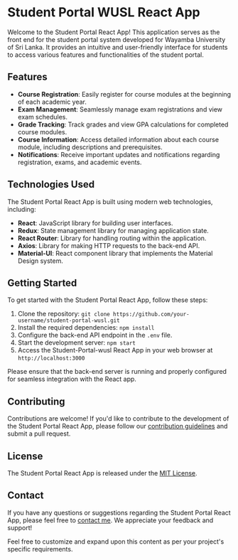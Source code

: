 
# Student Portal WUSL React App

Welcome to the Student Portal React App! This application serves as the front end for the student portal system developed for Wayamba University of Sri Lanka. It provides an intuitive and user-friendly interface for students to access various features and functionalities of the student portal.

## Features

- **Course Registration**: Easily register for course modules at the beginning of each academic year.
- **Exam Management**: Seamlessly manage exam registrations and view exam schedules.
- **Grade Tracking**: Track grades and view GPA calculations for completed course modules.
- **Course Information**: Access detailed information about each course module, including descriptions and prerequisites.
- **Notifications**: Receive important updates and notifications regarding registration, exams, and academic events.

## Technologies Used

The Student Portal React App is built using modern web technologies, including:

- **React**: JavaScript library for building user interfaces.
- **Redux**: State management library for managing application state.
- **React Router**: Library for handling routing within the application.
- **Axios**: Library for making HTTP requests to the back-end API.
- **Material-UI**: React component library that implements the Material Design system.

## Getting Started

To get started with the Student Portal React App, follow these steps:

1. Clone the repository: `git clone https://github.com/your-username/student-portal-wusl.git`
2. Install the required dependencies: `npm install`
3. Configure the back-end API endpoint in the `.env` file.
4. Start the development server: `npm start`
5. Access the Student-Portal-wusl React App in your web browser at `http://localhost:3000`

Please ensure that the back-end server is running and properly configured for seamless integration with the React app.

## Contributing

Contributions are welcome! If you'd like to contribute to the development of the Student Portal React App, please follow our [contribution guidelines](CONTRIBUTING.md) and submit a pull request.

## License

The Student Portal React App is released under the [MIT License](LICENSE).

## Contact

If you have any questions or suggestions regarding the Student Portal React App, please feel free to [contact me](mailto:pereraroshika98@gmail.com). We appreciate your feedback and support!

Feel free to customize and expand upon this content as per your project's specific requirements.

